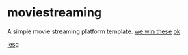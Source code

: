 # moviestreaming
A simple movie streaming platform template.
[we win these](https://nepu.to/show/squid-game-2021-142168/season/2/episode/7)
[ok](https://offidocs.com/newfilemanager01.php)

[lesg](https://huggingface.co/email_confirmation/OuXByDgxkvgbAggrejUFJNQaGLhU)
